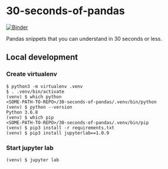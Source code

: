 # 30-seconds-of-pandas

[![Binder](https://mybinder.org/badge_logo.svg)](https://mybinder.org/v2/gh/fkromer/30-seconds-of-pandas/master)

Pandas snippets that you can understand in 30 seconds or less.

## Local development

### Create virtualenv

    $ python3 -m virtualenv .venv
    $ . .venv/bin/activate
    (venv) $ which python
    <SOME-PATH-TO-REPO>/30-seconds-of-pandas/.venv/bin/python
    (venv) $ python --version
    Python 3.6.8
    (venv) $ which pip
    <SOME-PATH-TO-REPO>/30-seconds-of-pandas/.venv/bin/pip
    (venv) $ pip3 install -r requirements.txt
    (venv) $ pip3 install jupyterlab==1.0.9

### Start jupyter lab

    (venv) $ jupyter lab
